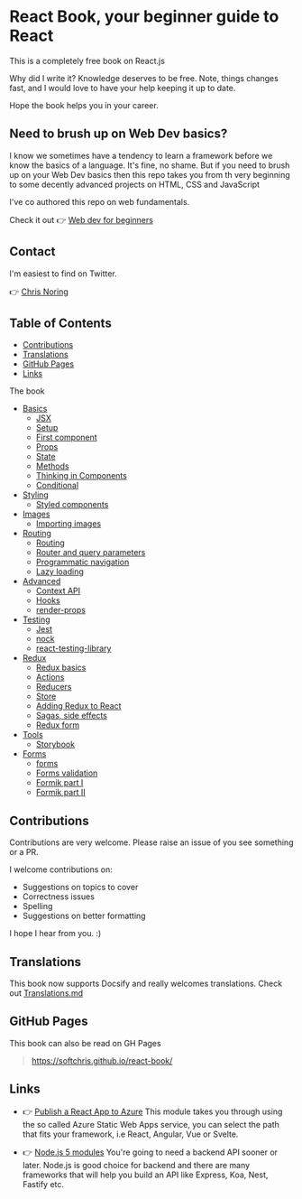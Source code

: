 # React Book, your beginner guide to React

This is a completely free book on React.js

Why did I write it?  Knowledge deserves to be free. Note, things changes fast, and I would love to have your help keeping it up to date.

Hope the book helps you in your career.

## Need to brush up on Web Dev basics?

I know we sometimes have a tendency to learn a framework before we know the basics of a language. It's fine, no shame. But if you need to brush up on your Web Dev basics then this repo takes you from th very beginning to some decently advanced projects on HTML, CSS and JavaScript

I've co authored this repo on web fundamentals.

Check it out 👉 [Web dev for beginners](https://github.com/microsoft/Web-Dev-For-Beginners)

## Contact

I'm easiest to find on Twitter.

👉 [Chris Noring](https://twitter.com/chris_noring)

## Table of Contents

- [Contributions](#contributions)
- [Translations](#translations)
- [GitHub Pages](#github-pages)
- [Links](#links)

The book 
- [Basics](./1-basics)
   - [JSX](./1-basics/jsx.md)
   - [Setup](./1-basics/setup.md)
   - [First component](./1-basics/first-component.md)
   - [Props](./1-basics/props.md)
   - [State](./1-basics/state.md)
   - [Methods](./1-basics/methods.md)
   - [Thinking in Components](./1-basics/thinking-in-components.md)
   - [Conditional](./1-basics/conditional.md)
- [Styling](./2-styling)
   - [Styled components](./2-styling/styled-components.md)
- [Images](./3-images)
   - [Importing images](./3-images/images.md)
- [Routing](./4-routing)
   - [Routing](./4-routing/routing.md)
   - [Router and query parameters](./4-routing/params.md)
   - [Programmatic navigation](./4-routing/programmatic-navigation.md)
   - [Lazy loading](./4-routing/lazy-loading.md)
- [Advanced](./5-advanced)
   - [Context API](./5-advanced/context-api.md)
   - [Hooks](./5-advanced/hooks.md)
   - [render-props](./5-advanced/render-props.md)
- [Testing](./6-testing/)
   - [Jest](./6-testing/jest.md)
   - [nock](./6-testing/nock.md)
   - [react-testing-library](./6-testing/react-testing-library.md)  
- [Redux](./7-redux)
   - [Redux basics](./7-redux/redux.md)
   - [Actions](./7-redux/actions.md)
   - [Reducers](./7-redux/reducers.md)
   - [Store](./7-redux/store.md)
   - [Adding Redux to React](./7-redux/adding-redux-to-react.md)
   - [Sagas, side effects](./7-redux/sagas.md)
   - [Redux form](./7-redux/redux-form.md) 
- [Tools](./8-tools)
   - [Storybook](./8-tools/storybook.md) 
- [Forms](./9-forms)
   - [forms](./9-forms/forms.md)
   - [Forms validation](./9-forms/forms-validation.md)
   - [Formik part I](./9-forms/formik-partI.md)
   - [Formik part II](./9-forms/formik-partII.md)

## Contributions

Contributions are very welcome. Please raise an issue of you see something or a PR.

I welcome contributions on:

- Suggestions on topics to cover
- Correctness issues
- Spelling
- Suggestions on better formatting

I hope I hear from you. :)

## Translations

This book now supports Docsify and really welcomes translations. Check out [Translations.md](./TRANSLATIONS.md)

## GitHub Pages

This book can also be read on GH Pages

> https://softchris.github.io/react-book/

## Links

- 👉 [Publish a React App to Azure](https://docs.microsoft.com/en-us/learn/modules/publish-app-service-static-web-app-api/?WT.mc_id=academic-0000-chnoring) This module takes you through using the so called Azure Static Web Apps service, you can select the path that fits your framework, i.e React, Angular, Vue or Svelte.

- 👉 [Node.js 5 modules](https://docs.microsoft.com/en-us/learn/paths/build-javascript-applications-nodejs/?WT.mc_id=academic-0000-chnoring) You're going to need a backend API sooner or later. Node.js is good choice for backend and there are many frameworks that will help you build an API like Express, Koa, Nest, Fastify etc.
